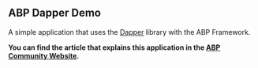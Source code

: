 ## ABP Dapper Demo

A simple application that uses the [Dapper](https://github.com/DapperLib/Dapper) library with the ABP Framework.

**You can find the article that explains this application in the [ABP Community Website](https://community.abp.io/).**
